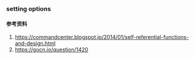 ### setting options

#### 参考资料
1. https://commandcenter.blogspot.jp/2014/01/self-referential-functions-and-design.html
2. https://gocn.io/question/1420
